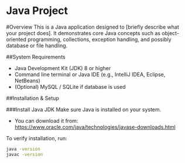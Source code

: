 # Java Project

#Overview
This is a Java application designed to [briefly describe what your project does].
It demonstrates core Java concepts such as object-oriented programming, collections, exception handling, and possibly database or file handling.

##System Requirements

- Java Development Kit (JDK) 8 or higher
- Command line terminal or Java IDE (e.g., IntelliJ IDEA, Eclipse, NetBeans)
- (Optional) MySQL / SQLite if database is used

##Installation & Setup

###Install Java JDK
Make sure Java is installed on your system.
- You can download it from: https://www.oracle.com/java/technologies/javase-downloads.html
  
To verify installation, run:
```bash
java -version
javac -version
